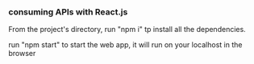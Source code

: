 ### consuming APIs with React.js

From the project's directory,
run "npm i" tp install all the dependencies.

run "npm start" to start the web app, it will run on your localhost in the browser
